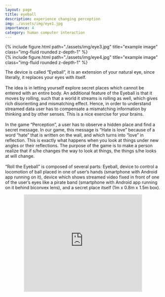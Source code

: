 ```yaml
---
layout: page
title: eyeball
description: experience changing perception
img: ./assets/img/eye1.jpg
importance: 4
category: human computer interaction
---
```


<div class="row">
    <div class="col-sm mt-3 mt-md-0">
        {% include figure.html path="./assets/img/eye3.jpg" title="example image" class="img-fluid rounded z-depth-1" %}
    </div>
    <div class="col-sm mt-3 mt-md-0">
        {% include figure.html path="./assets/img/eye4.jpg" title="example image" class="img-fluid rounded z-depth-1" %}
    </div>
</div>

The device is called  “Eyeball”,  it is an extension of your natural eye,  since literally, it replaces your eyes with itself.
<br><br>
The idea is in letting yourself explore secret places which cannot be  entered with an entire body.  An additional feature of the Eyeball is that it moves by rolling, such that a world it streams is rolling as well, which gives rich disorienting and mismatching effect. Hence, in order to understand streamed data user has to compensate a mismatching information by thinking and by other senses.  This is a nice exercise for your brains.
<br><br>
In the game “Perception”, a user has to observe a hidden place and find a secret message.  In our game, this message is “Hate is love” because of a word  “hate” that is written on the wall, and which turns into “love” in reflection. This is exactly what happens when you look at things under new angles or their reflections.  The purpose of the game is to make a person realize that if s/he changes the way to look at things,  the things s/he looks at will change.
<br><br>
“Roll  the  Eyeball”  is composed of several  parts:  Eyeball,  device  to  control  a locomotion  of  ball  placed in  one  of  user’s  hands  (smartphone  with  Android  app  running  on  it),  device  which  shows  streamed  video  fixed  in  front  of  one  of the user’s  eyes  like  a  pirate  band  (smartphone  with  Android  app  running  on  it  behind  biconvex  lens),  and  a secret  place  itself (1m x 0.8m x 1.5m  box).

<center> <iframe width="382" height="315" src="https://www.youtube.com/embed/2GEP5hpyq-4" frameborder="0" allow="autoplay; encrypted-media" allowfullscreen></iframe> </center>
